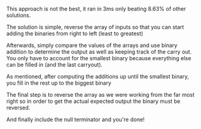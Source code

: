 This approach is not the best, it ran in 3ms only beating 8.63% of other solutions.  

The solution is simple, reverse the array of inputs so that you can start adding the binaries from right to left (least to greatest)  

Afterwards, simply compare the values of the arrays and use binary addition to determine the output as well as keeping track of the carry out. You only have to account for the smallest binary because everything else can be filled in (and the last carryout).  

As mentioned, after computing the additions up until the smallest binary, you fill in the rest up to the biggest binary  

The final step is to reverse the array as we were working from the far most right so in order to get the actual expected output the binary must be reversed.  

And finally include the null terminator and you're done!

